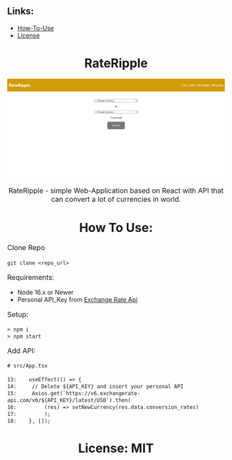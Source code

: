 <h2>Links:</h2>

<ul>
    <li><a href="#how-to-use">How-To-Use</a></li>
    <li><a href="#license">License</a></li>
</ul>

<h1 style="text-align: center;">
    <strong>
        RateRipple
    </strong>
</h1>

![](/web-page.PNG)

<p style="font-size: 16px; text-align: center;">RateRipple - simple Web-Application based on React with API that can convert a lot of currencies in world.</p>

<h1 style="text-align: center;" id="how-to-use">
    <strong>
        How To Use:
    </strong>
</h1>

<p style="font-size: 16px;">
    Clone Repo
</p>

`git clone <repo_url>`

<p style="font-size: 16px;">
    Requirements:
</p>

<ul>
    <li>Node 16.x or Newer</li>
    <li>Personal API_Key from <a href="https://app.exchangerate-api.com/">Exchange Rate Api</a></li>
</ul>

<p style="font-size: 16px;">
    Setup:
</p>

```
> npm i
> npm start
```

<p style="font-size: 16px;">
    Add API:
</p>

```
# src/App.tsx

13:    useEffect(() => {
14:     // Delete ${API_KEY} and insert your personal API
15:     Axios.get(`https://v6.exchangerate-api.com/v6/${API_KEY}/latest/USD`).then(
16:         (res) => setNewCurrency(res.data.conversion_rates)
17:         );
18:    }, []);
```

<h1 style="text-align: center; font-weight: bold;" id="license">
    License: MIT
</h1>
